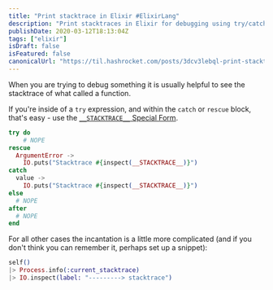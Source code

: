 ```yaml
---
title: "Print stacktrace in Elixir #ElixirLang"
description: "Print stacktraces in Elixir for debugging using try/catch blocks and Process.info in general code."
publishDate: 2020-03-12T18:13:04Z
tags: ["elixir"]
isDraft: false
isFeatured: false
canonicalUrl: "https://til.hashrocket.com/posts/3dcv3lebql-print-stacktrace-in-elixir-elixirlang"
---
```


When you are trying to debug something it is usually helpful to see the stacktrace of what called a function.

If you're inside of a `try` expression, and within the `catch` or `rescue` block, that's easy - use the [`__STACKTRACE__` Special Form](https://hexdocs.pm/elixir/Kernel.SpecialForms.html#__STACKTRACE__/0).

```elixir
try do
	# NOPE
rescue
  ArgumentError ->
    IO.puts("Stacktrace #{inspect(__STACKTRACE__)}")
catch
  value ->
    IO.puts("Stacktrace #{inspect(__STACKTRACE__)}")
else
  # NOPE
after
  # NOPE
end
```

For all other cases the incantation is a little more complicated (and if you don't think you can remember it, perhaps set up a snippet):

```elixir
self()
|> Process.info(:current_stacktrace)
|> IO.inspect(label: "---------> stacktrace")
```